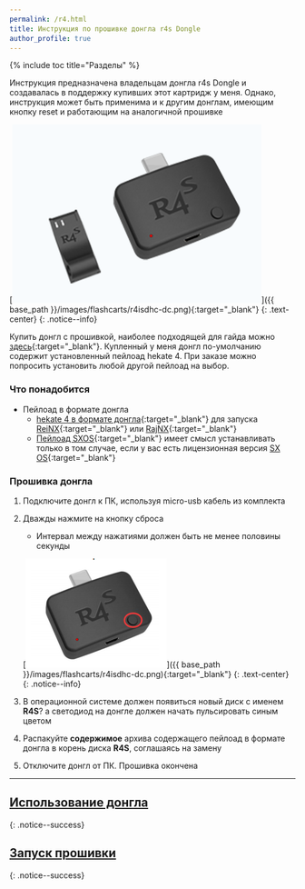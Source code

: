 ```yaml
---
permalink: /r4.html
title: Инструкция по прошивке донгла r4s Dongle
author_profile: true
---
```

{% include toc title="Разделы" %}

Инструкция предназначена владельцам донгла r4s Dongle и создавалась в поддержку купивших этот картридж у меня. Однако, инструкция может быть применима и к другим донглам, имеющим кнопку reset и работающим на аналогичной прошивке 

[![](/images/dongle/r4dongle.png)]({{ base_path }}/images/flashcarts/r4isdhc-dc.png){:target="_blank"}
{: .text-center}
{: .notice--info}

Купить донгл с прошивкой, наиболее подходящей для гайда можно [здесь](https://vk.com/market-125012133?w=product-125012133_1694790%2Fquery){:target="_blank"}. Купленный у меня донгл по-умолчанию содержит установленный пейлоад hekate 4. При заказе можно попросить установить любой другой пейлоад на выбор. 

### Что понадобится 

* Пейлоад в формате донгла
	* [hekate 4 в формате донгла](files/hekate4_r4s.zip){:target="_blank"} для запуска [ReiNX](reinx){:target="_blank"} или [RajNX](rajnx){:target="_blank"}
	* [Пейлоад SXOS](files/sxos.zip){:target="_blank"} имеет смысл устанавливать только в том случае, если у вас есть лицензионная версия [SX OS](sxos){:target="_blank"}

### Прошивка донгла 

1. Подключите донгл к ПК, используя micro-usb кабель из комплекта 
1. Дважды нажмите на кнопку сброса
	* Интервал между нажатиями должен быть не менее половины секунды
	
	[![](/images/dongle/r4dongle_button.png)]({{ base_path }}/images/flashcarts/r4isdhc-dc.png){:target="_blank"}
	{: .text-center}
	{: .notice--info}

1. В операционной системе должен появиться новый диск с именем **R4S**? а светодиод на донгле должен начать пульсировать синым цветом
1. Распакуйте **содержимое** архива содержащего пейлоад в формате донгла в корень диска **R4S**, соглашаясь на замену 
1. Отключите донгл от ПК. Прошивка окончена 

___

## [Использование донгла](launch-cfw)
{: .notice--success}

## [Запуск прошивки](launch-cfw)
{: .notice--success}
